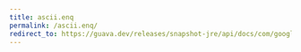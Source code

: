 ```yaml
---
title: ascii.enq
permalink: /ascii.enq/
redirect_to: https://guava.dev/releases/snapshot-jre/api/docs/com/google/common/base/Ascii.html#ENQ
---
```


